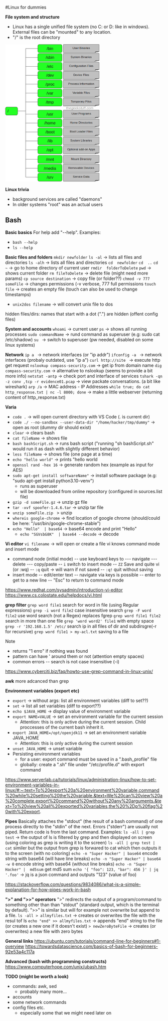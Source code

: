 #Linux for dummies

**File system and structure**
- Linux has a single unified file system (no C: or D: like in windows). External files can be "mounted" to any location. 
- "/" is the root directory


<img src="LinuxFileStructure.png" width="300" />


**Linux trivia**

- background services are called "daemons"
- In older systems "root" was an actual users

## Bash

**Basic basics**
For help add "--help". Examples: 

- `bash --help`  
- `ls --help`

**Basic files and folders**
`mkdir newfolder` 
`ls -al`  -> lists all files and directories 
`ls -alh`  -> lists all files and directories 
`cd  newfolder`
`cd  ..`
`cd  ~` -> go to home directory of current user
`rmdir  folderToDelete` 
`pwd`  -> shows current folder
`rm fileToDelete` -> delete  file (might need more params)
`cp source destination`  -> copy file (or folder??)
`chmod -v 777 someFile` -> changes permissions (-v verbose, 777 full permissions
`touch file` -> creates an empty file (touch can also be used to change timestamps) 
- `unix2dos filename` -> will convert unix file to dos

hidden files/dirs: names that start with a dot (".") are hidden (offent config files)


**System and accounts**
 `whoami`  -> current user
`ps`  -> shows all running processes
 `sudo commandName` -> rund command as superuser (e.g: sudo cat /etc/shadow)
`su ` -> switch to superuser (pw needed, disabled on some linux systems)

**Network**
 `ip a `  ->  network interfaces (or "ip addr")
 `ifconfig -a `  -> network interfaces (probaly outdated, use "ip a")
 `curl http://site ` -> execute http get request
`nslookup compass-security.com`  -> get ip from domain name
`dig compass-security.com`  -> alternative to nslookup (seems to provide a bit more info)
`netstat -antp`  -> check port and interface of services
`tshark -qn -z conv ,tcp -r evidence01.pcap` -> view packate conversations. (a bit like wireshark)
`arp /a` -> MAC address - IP Addresses
`while true; do cat http_response.txt | nc -l 8000; done` -> make a little webserver (returning content of http_response.txt)


**Varia**
- `code .`   -> will open current directory with VS Code (. is current dir)
- `code ./ --no-sandbox --user-data-dir "/home/hacker/tmp/dummy"` -> open as root (dummy dir should exist)
- `clear`  -> clears bash
- `cat fileName` -> shows file
- `bash bashScript.sh` -> runs bash script   ("running "sh bashScript.sh" would run it as dash with slightly different behavior)
- `less fileName` -> shows file (one page at a time)
- `echo "hello world"` -> prints "hello world
- `openssl rand -hex 16` -> generate random hex (example as input for AES)
- `sudo apt-get install softwareName"` -> install software package (e.g: "sudo apt-get install python3.10-venv")
    - runs as superuser
    - will be downloaded from online repository (configured in sources.list file)
- `gzip -d someFile.gz` -> unzip gz file 
- `tar -xvf spoofer-1.4.6.tar` -> unzip tar file 
- `unzip someFile.zip ` > unzip
- `whereis google-chrome` -> find location of google chrome  (should/could be here: "/usr/bin/google-chrome-stable")
- `echo "Hello"  | base64` -> base64 encode and print "Hello"
    -  `echo "SGVsbG8K"  | base64 --decode` -> decode



**Vi editor**
`vi filename`   -> will open or create a file 
vi knows command mode and insert mode
- command node (initial mode)
-- use keyboard keys to
--- navigate
--- delete
--- copy/paste
-- `i` switch to insert mode
-- `ZZ` Save and quite vi (or :wq)
-- `:q` quit -> will warn if not saved
-- `:q!` quit without saving
- insert mode
-- edit/enter text
-- navigate via keys is possible
-- enter to get to a new line
-- "Esc" to return to command mode

https://www.redhat.com/sysadmin/introduction-vi-editor
https://www.cs.colostate.edu/helpdocs/vi.html


**grep filter**
`grep word file1` search for word in file (using Regular expressions)
`grep -i word file2` case insensitive search
`grep -F word file2` use word search (not a Regex) replaces fgrep
`grep word file1 file2` search in more than one file
`grep 'word word2' file1` with empty space
`grep -r '192.168.1.5' /etc/` search ip in all files of dir and subdirsgre(-r for recursive)
`grep word file1 > my-acl.txt` saving to a file

Note
- returns "1 erro" if nothing was found
- pattern can have ' around them or not (attention empty spaces)
- common errors
-- search is not case insensitive (-i)

https://www.cyberciti.biz/faq/howto-use-grep-command-in-linux-unix/

**awk**
more adcanced than grep

**Environment variables (export etc)**
- `export` ->  without args: list all environment variables (diff to set??)
- `set` -> list all set variables  (diff to export??)
- `echo $JAVA_HOME` -> display value of environment variable
- `export NAME=VALUE` -> set an environment variable for the current session
    - Attention: this is only active during the current session. Child proccesses of the current bash inherit it.
- `export JAVA_HOME=/opt/openjdk11` -> set an environment variable JAVA_HOME
    - Attention: this is only active during the current session
- `unset JAVA_HOME` -> unset variable
- Persisting environment variables
    - for a user: export command must be saved in a ".bash_profile" file 
    - globally: create a ".sh" file under "/etc/profile.d" with export command


https://www.serverlab.ca/tutorials/linux/administration-linux/how-to-set-environment-variables-in-linux/#:~:text=To%20export%20a%20environment%20variable,command%20while%20setting%20the%20variable.&text=We%20can%20view%20a%20complete,export%20command%20without%20any%20arguments.&text=To%20view%20all%20exported%20variables,the%20%2Dp%20flag%20with%20export.


**Pipes**
Basically attaches the "stdout" (the result of a bash command) of one process directly to the "stdin" of the next. Errors ("stderr") are usually not piped. Return code is from the last command. 
Examples: 
`ls -all | grep test` -> the output of ls is filtered by grep and then displayed on screen (using coloring as grep is writing it to the screen)
`ls -all | grep test | cat`  similer but the output from grep is forwared to cat which then outputs it to the screen (with no coloring)
`echo -n "Super Hacker" | base64`  encode string with base64 (will have line breaks)
`echo -n "Super Hacker" | base64 -w 0`  encode string with base64 (without line breaks)
`echo -n "Super Hacker" |  md5sum`  get md5 sum
`echo '{ "foo": 123, "bar": 456 }' | jq '.foo'` -> jq is a json command and outputs "123" (value of foo)

https://stackoverflow.com/questions/9834086/what-is-a-simple-explanation-for-how-pipes-work-in-bash

**">" and ">>" operators**
">" redirects the output of a program/command to something other than than "stdout" (standard output, which is the terminal by default). ">>" is similar but will for example not overwrite but append to a file.
`ls -all > allmyfiles.txt` -> creates or overwrites the file with the resul tof ls
`echo "end" >> allmyfiles.txt`  -> appends "end" string to the file (or creates a new one if it doesn't exist)
`> newZeroByteFile`  -> creates (or overwrites) a new file with zero bytes



**General links**
https://ubuntu.com/tutorials/command-line-for-beginners#1-overview
https://towardsdatascience.com/basics-of-bash-for-beginners-92e53a4c117a

**Advanced (bash with programming constructs)**
https://www.computerhope.com/unix/ubash.htm



**TODO (might be worth a look)**
- commands: awk, sed 
    - probably many more...
- accounts
- some network commands
- config files etc.
    - especially some that we might need later on